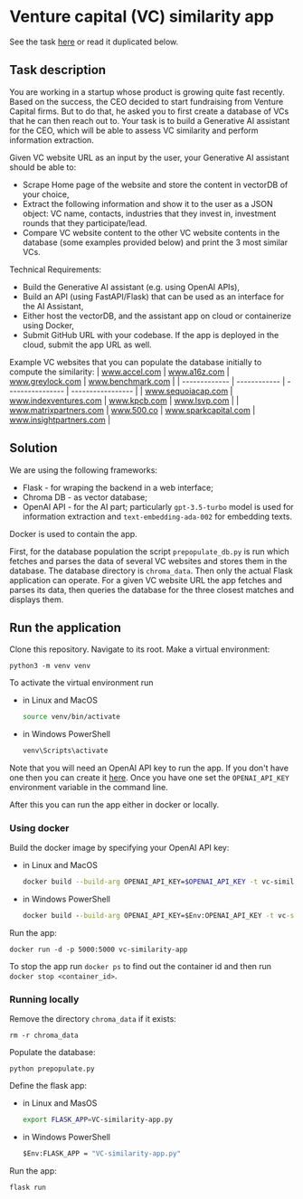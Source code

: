 # Venture capital (VC) similarity app

See the task [here](https://docs.google.com/document/d/1--N-gnnHL_YOIbPVUr5imHCdVLwsCw4WFFNd7hL9lq8/edit) or read it duplicated below.

## Task description

You are working in a startup whose product is growing quite fast recently.
Based on the success, the CEO decided to start fundraising from Venture Capital firms.
But to do that, he asked you to first create a database of VCs that he can then reach out to. 
Your task is to build a Generative AI assistant for the CEO, which will be able to assess VC similarity and perform information extraction.

Given VC website URL as an input by the user, your Generative AI assistant should be able to:
* Scrape Home page of the website and store the content in vectorDB of your choice,
* Extract the following information and show it to the user as a JSON object: VC name, contacts, industries that they invest in, investment rounds that they participate/lead.
* Compare VC website content to the other VC website contents in the database (some examples provided below) and print the 3 most similar VCs.

Technical Requirements:
* Build the Generative AI assistant (e.g. using OpenAI APIs),
* Build an API (using FastAPI/Flask) that can be used as an interface for the AI Assistant,
* Either host the vectorDB, and the assistant app on cloud or containerize using Docker,
* Submit GitHub URL with your codebase. If the app is deployed in the cloud, submit the app URL as well.

Example VC websites that you can populate the database initially to compute the similarity:
| www.accel.com | www.a16z.com | www.greylock.com | www.benchmark.com |
| ------------- | ------------ | ---------------- | ----------------- |
| www.sequoiacap.com | www.indexventures.com | www.kpcb.com | www.lsvp.com |
| www.matrixpartners.com | www.500.co | www.sparkcapital.com | www.insightpartners.com |

## Solution

We are using the following frameworks:
* Flask - for wraping the backend in a web interface;
* Chroma DB - as vector database;
* OpenAI API - for the AI part; particularly `gpt-3.5-turbo` model is used for information extraction and `text-embedding-ada-002` for embedding texts.

Docker is used to contain the app.

First, for the database population the script `prepopulate_db.py` is run which fetches and parses the data of several VC websites and stores them in the database.
The database directory is `chroma_data`.
Then only the actual Flask application can operate. For a given VC website URL the app fetches and parses its data, then queries the database for the three closest matches and displays them.

## Run the application

Clone this repository. Navigate to its root. Make a virtual environment:
```
python3 -m venv venv
```
To activate the virtual environment run
* in Linux and MacOS
  ```sh
  source venv/bin/activate
  ```
* in Windows PowerShell
  ```bat
  venv\Scripts\activate
  ```

Note that you will need an OpenAI API key to run the app.
If you don't have one then you can create it [here](https://platform.openai.com/api-keys).
Once you have one set the `OPENAI_API_KEY` environment variable in the command line.

After this you can run the app either in docker or locally.

### Using docker

Build the docker image by specifying your OpenAI API key:
* in Linux and MacOS
  ```sh
  docker build --build-arg OPENAI_API_KEY=$OPENAI_API_KEY -t vc-similarity-app .
  ```
* in Windows PowerShell
  ```bat
  docker build --build-arg OPENAI_API_KEY=$Env:OPENAI_API_KEY -t vc-similarity-app .
  ```

Run the app:
```
docker run -d -p 5000:5000 vc-similarity-app
```

To stop the app run `docker ps` to find out the container id and then run `docker stop <container_id>`.


### Running locally

Remove the directory `chroma_data` if it exists:
```
rm -r chroma_data
```

Populate the database:
```
python prepopulate.py
```

Define the flask app:
* in Linux and MasOS
  ```sh
  export FLASK_APP=VC-similarity-app.py
  ```
* in Windows PowerShell
  ```bat
  $Env:FLASK_APP = "VC-similarity-app.py"

Run the app:
```
flask run
```
